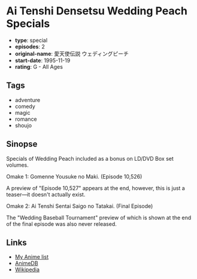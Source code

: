 # Ai Tenshi Densetsu Wedding Peach Specials

-   **type**: special
-   **episodes**: 2
-   **original-name**: 愛天使伝説 ウェディングピーチ
-   **start-date**: 1995-11-19
-   **rating**: G - All Ages

## Tags

-   adventure
-   comedy
-   magic
-   romance
-   shoujo

## Sinopse

Specials of Wedding Peach included as a bonus on LD/DVD Box set volumes.

Omake 1: Gomenne Yousuke no Maki. (Episode 10,526)

A preview of "Episode 10,527" appears at the end, however, this is just a teaser—it doesn't actually exist.

Omake 2: Ai Tenshi Sentai Saigo no Tatakai. (Final Episode)

The "Wedding Baseball Tournament" preview of which is shown at the end of the final episode was also never released.

## Links

-   [My Anime list](https://myanimelist.net/anime/26189/Ai_Tenshi_Densetsu_Wedding_Peach_Specials)
-   [AnimeDB](http://anidb.info/perl-bin/animedb.pl?show=anime&aid=891)
-   [Wikipedia](http://en.wikipedia.org/wiki/Wedding_Peach)
